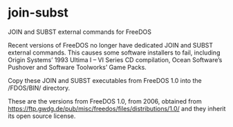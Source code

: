 # join-subst
JOIN and SUBST external commands for FreeDOS

Recent versions of FreeDOS no longer have dedicated JOIN and SUBST external commands. This causes some software installers to fail, including Origin Systems’ 1993 Ultima I – VI Series CD compilation, Ocean Software’s Pushover and Software Toolworks’ Game Packs.

Copy these JOIN and SUBST executables from FreeDOS 1.0 into the /FDOS/BIN/ directory.

These are the versions from FreeDOS 1.0, from 2006, obtained from https://ftp.gwdg.de/pub/misc/freedos/files/distributions/1.0/ and they inherit its open source license.


